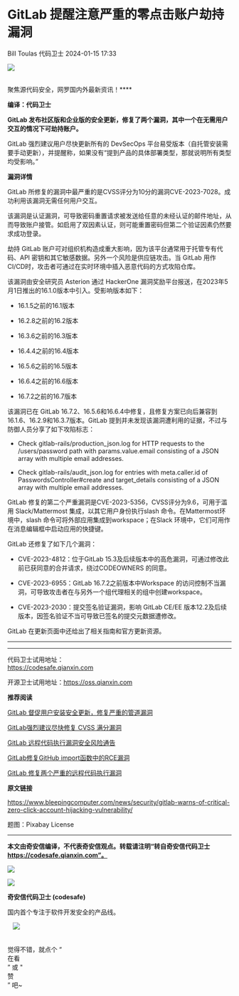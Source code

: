 #  GitLab 提醒注意严重的零点击账户劫持漏洞   
Bill Toulas  代码卫士   2024-01-15 17:33  
  
![](https://mmbiz.qpic.cn/mmbiz_gif/Az5ZsrEic9ot90z9etZLlU7OTaPOdibteeibJMMmbwc29aJlDOmUicibIRoLdcuEQjtHQ2qjVtZBt0M5eVbYoQzlHiaw/640?wx_fmt=gif "")  
  
   
聚焦源代码安全，网罗国内外最新资讯！****  
  
**编译：代码卫士**  
  
**GitLab 发布社区版和企业版的安全更新，修复了两个漏洞，其中一个在无需用户交互的情况下可劫持账户。**  
  
  
GitLab 强烈建议用户尽快更新所有的 DevSecOps 平台易受版本（自托管安装需要手动更新），并提醒称，如果没有“提到产品的具体部署类型，那就说明所有类型均受影响。”  
  
  
**漏洞详情**  
  
  
  
  
  
GitLab 所修复的漏洞中最严重的是CVSS评分为10分的漏洞CVE-2023-7028。成功利用该漏洞无需任何用户交互。  
  
该漏洞是认证漏洞，可导致密码重置请求被发送给任意的未经认证的邮件地址，从而导致账户接管。如启用了双因素认证，则可能重置密码但第二个验证因素仍然要求成功登录。  
  
劫持 GitLab 账户可对组织机构造成重大影响，因为该平台通常用于托管专有代码、API 密钥和其它敏感数据。另外一个风险是供应链攻击。当 GitLab 用作CI/CD时，攻击者可通过在实时环境中插入恶意代码的方式攻陷仓库。  
  
该漏洞由安全研究员 Asterion 通过 HackerOne 漏洞奖励平台报送，在2023年5月1日推出的16.1.0版本中引入。受影响版本如下：  
  
- 16.1.5之前的16.1版本  
  
- 16.2.8之前的16.2版本  
  
- 16.3.6之前的16.3版本  
  
- 16.4.4之前的16.4版本  
  
- 16.5.6之前的16.5版本  
  
- 16.6.4之前的16.6版本  
  
- 16.7.2之前的16.7版本  
  
  
  
该漏洞已在 GitLab 16.7.2、16.5.6和16.6.4中修复，且修复方案已向后兼容到16.1.6、16.2.9和16.3.7版本。GitLab 提到并未发现该漏洞遭利用的证据，不过与防御人员分享了如下攻陷标志：  
- Check gitlab-rails/production_json.log for HTTP requests to the /users/password path with params.value.email consisting of a JSON array with multiple email addresses.  
  
- Check gitlab-rails/audit_json.log for entries with meta.caller.id of PasswordsController#create and target_details consisting of a JSON array with multiple email addresses.  
  
GitLab 修复的第二个严重漏洞是CVE-2023-5356，CVSS评分为9.6，可用于滥用 Slack/Mattermost 集成，以其它用户身份执行slash 命令。在Mattermost环境中，slash 命令可将外部应用集成到workspace；在Slack 环境中，它们可用作在消息编辑框中启动应用的快捷键。  
  
GitLab 还修复了如下几个漏洞：  
  
- CVE-2023-4812：位于GitLab 15.3及后续版本中的高危漏洞，可通过修改此前已获同意的合并请求，绕过CODEOWNERS 的同意。  
  
- CVE-2023-6955：GitLab 16.7.2之前版本中Workspace 的访问控制不当漏洞，可导致攻击者在与另外一个组代理相关的组中创建workspace。  
  
- CVE-2023-2030：提交签名验证漏洞，影响 GitLab CE/EE 版本12.2及后续版本，因签名验证不当可导致已签名的提交元数据遭修改。  
  
  
  
GitLab 在更新页面中还给出了相关指南和官方更新资源。  
  
****  
****  
代码卫士试用地址：  
https://codesafe.qianxin.com  
  
开源卫士试用地址：https://oss.qianxin.com  
  
  
  
  
  
  
  
  
  
  
  
  
**推荐阅读**  
  
[GitLab 督促用户安装安全更新，修复严重的管道漏洞](http://mp.weixin.qq.com/s?__biz=MzI2NTg4OTc5Nw==&mid=2247517701&idx=2&sn=9efeb89e9c34a3dcb192e347897ea5d3&chksm=ea94b76fdde33e79439751b5f121c7f1c6903963de1ec1e650ed19876271b10ebc9271391861&scene=21#wechat_redirect)  
  
  
[GitLab强烈建议尽快修复 CVSS 满分漏洞](http://mp.weixin.qq.com/s?__biz=MzI2NTg4OTc5Nw==&mid=2247516580&idx=1&sn=3e272b8a4ba9c8f7b596e5bc1c9f6576&chksm=ea94b0cedde339d8dee6f14566aaa4da84cb44e202cc0582353695ecd4620c832ba4c9ddab91&scene=21#wechat_redirect)  
  
  
[GitLab 远程代码执行漏洞安全风险通告](http://mp.weixin.qq.com/s?__biz=MzI2NTg4OTc5Nw==&mid=2247513707&idx=1&sn=6c80379607fc2214bebf651c01750491&chksm=ea948701dde30e17d699dd8ce24dd9852b091e66462aee72c89a53dae49d8d3027bb1ddb3c99&scene=21#wechat_redirect)  
  
  
[GitLab修复GitHub import函数中的RCE漏洞](http://mp.weixin.qq.com/s?__biz=MzI2NTg4OTc5Nw==&mid=2247514207&idx=1&sn=eda12473aec122dcbe50bf0b2545da32&chksm=ea948935dde300234feefd9ebdb2e36056f43a607bd274323e86088fbc98d2737efa2f63658f&scene=21#wechat_redirect)  
  
  
[GitLab 修复两个严重的远程代码执行漏洞](http://mp.weixin.qq.com/s?__biz=MzI2NTg4OTc5Nw==&mid=2247513659&idx=2&sn=2f2dfa5beb36144d258cfc9aae9a6961&chksm=ea948751dde30e47c001f82da2a744dd9248717d7d94b35de8b94974f3fa361b8b3dfe6effc5&scene=21#wechat_redirect)  
  
  
  
  
**原文链接**  
  
https://www.bleepingcomputer.com/news/security/gitlab-warns-of-critical-zero-click-account-hijacking-vulnerability/  
  
  
题图：Pixabay License  
  
****  
**本文由奇安信编译，不代表奇安信观点。转载请注明“转自奇安信代码卫士 https://codesafe.qianxin.com”。**  
  
  
  
  
![](https://mmbiz.qpic.cn/mmbiz_jpg/oBANLWYScMSf7nNLWrJL6dkJp7RB8Kl4zxU9ibnQjuvo4VoZ5ic9Q91K3WshWzqEybcroVEOQpgYfx1uYgwJhlFQ/640?wx_fmt=jpeg "")  
  
![](https://mmbiz.qpic.cn/mmbiz_jpg/oBANLWYScMSN5sfviaCuvYQccJZlrr64sRlvcbdWjDic9mPQ8mBBFDCKP6VibiaNE1kDVuoIOiaIVRoTjSsSftGC8gw/640?wx_fmt=jpeg "")  
  
**奇安信代码卫士 (codesafe)**  
  
国内首个专注于软件开发安全的产品线。  
  
   ![](https://mmbiz.qpic.cn/mmbiz_gif/oBANLWYScMQ5iciaeKS21icDIWSVd0M9zEhicFK0rbCJOrgpc09iaH6nvqvsIdckDfxH2K4tu9CvPJgSf7XhGHJwVyQ/640?wx_fmt=gif "")  
  
   
觉得不错，就点个 “  
在看  
” 或 "  
赞  
” 吧~  
  
